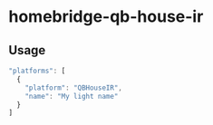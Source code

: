 # homebridge-qb-house-ir

## Usage

```js
"platforms": [
  {
    "platform": "QBHouseIR",
    "name": "My light name"
  }
]
```
